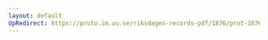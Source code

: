 ```yaml
---
layout: default
UpRedirect: https://pruto.im.uu.se/riksdagen-records-pdf/1876/prot-1876--ak--022/prot-1876--ak--022_041.pdf
---
```

